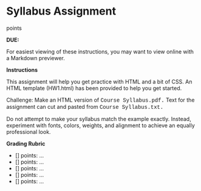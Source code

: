 # Syllabus Assignment
points

**DUE:** 

For easiest viewing of these instructions, you may want to view online with a Markdown previewer.

**Instructions**

This assignment will help you get practice with HTML and a bit of CSS. An HTML template (HW1.html) has been provided to help you get started.

Challenge: Make an HTML version of <span style="font-family:Courier;">Course Syllabus.pdf.</span> Text for the assignment can cut and pasted from <span style="font-family:Courier;">Course Syllabus.txt.</span>

Do not attempt to make your syllabus match the example exactly. Instead, experiment with fonts, colors, weights, and alignment to achieve an equally professional look.

**Grading Rubric**

* [] points: ...
* [] points: ...
* [] points: ...
* [] points: ...
* [] points: ...

 






 


